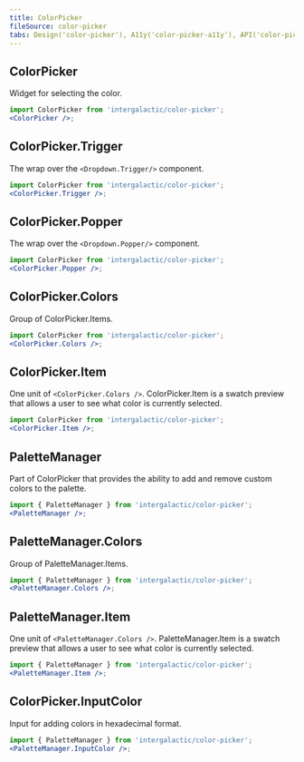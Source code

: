 ```yaml
---
title: ColorPicker
fileSource: color-picker
tabs: Design('color-picker'), A11y('color-picker-a11y'), API('color-picker-api'), Example('color-picker-code'), Changelog('color-picker-changelog')
---
```


## ColorPicker

Widget for selecting the color.

```jsx
import ColorPicker from 'intergalactic/color-picker';
<ColorPicker />;
```

<TypesView type="ColorPickerProps" :types={...types} />

## ColorPicker.Trigger

The wrap over the `<Dropdown.Trigger/>` component.

```jsx
import ColorPicker from 'intergalactic/color-picker';
<ColorPicker.Trigger />;
```

## ColorPicker.Popper

The wrap over the `<Dropdown.Popper/>` component.

```jsx
import ColorPicker from 'intergalactic/color-picker';
<ColorPicker.Popper />;
```

## ColorPicker.Colors

Group of ColorPicker.Items.

```jsx
import ColorPicker from 'intergalactic/color-picker';
<ColorPicker.Colors />;
```

<TypesView type="ColorsProps" :types={...types} />

## ColorPicker.Item

One unit of `<ColorPicker.Colors />`. ColorPicker.Item is a swatch preview that allows a user to see what color is currently selected.

```jsx
import ColorPicker from 'intergalactic/color-picker';
<ColorPicker.Item />;
```

<TypesView type="ItemProps" :types={...types} />

## PaletteManager

Part of ColorPicker that provides the ability to add and remove custom colors to the palette.

```jsx
import { PaletteManager } from 'intergalactic/color-picker';
<PaletteManager />;
```

<TypesView type="PaletteManagerProps" :types={...types} />

## PaletteManager.Colors

Group of PaletteManager.Items.

```jsx
import { PaletteManager } from 'intergalactic/color-picker';
<PaletteManager.Colors />;
```

<TypesView type="ColorsCustomProps" :types={...types} />

## PaletteManager.Item

One unit of `<PaletteManager.Colors />`. PaletteManager.Item is a swatch preview that allows a user to see what color is currently selected.

```jsx
import { PaletteManager } from 'intergalactic/color-picker';
<PaletteManager.Item />;
```

<TypesView type="ItemProps" :types={...types} />

## ColorPicker.InputColor

Input for adding colors in hexadecimal format.

```jsx
import { PaletteManager } from 'intergalactic/color-picker';
<PaletteManager.InputColor />;
```

<TypesView type="InputColorProps" :types={...types} />

<script setup>import { data as types } from '@types.data.ts';</script>